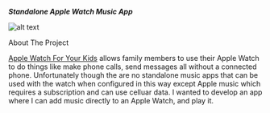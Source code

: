***Standalone Apple Watch Music App***

![alt text](/Overview.gif "Overview screenrecording")

About The Project


[Apple Watch For Your Kids](https://support.apple.com/en-us/109036) allows family members to use their Apple Watch to do things like make phone calls, send messages all without a connected phone.  Unfortunately though the are no standalone music apps that can be used with the watch when configured in this way except Apple music which requires a subscription and can use celluar data. I wanted to develop an app where I can add music directly to an Apple Watch, and play it.



